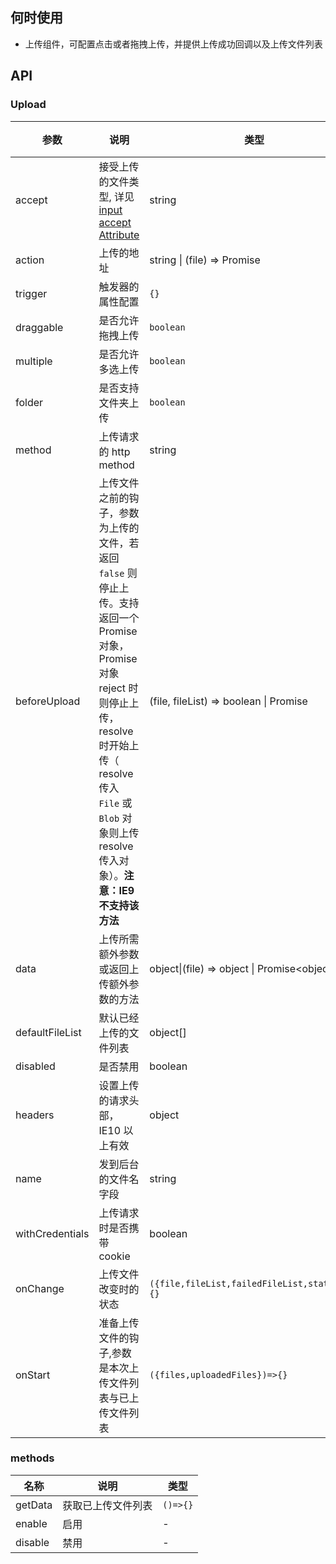 ## 何时使用

- 上传组件，可配置点击或者拖拽上传，并提供上传成功回调以及上传文件列表

## API

### Upload

| 参数 | 说明 | 类型 | 默认值 | 注释 |
| --- | --- | --- | --- | --- |
| accept | 接受上传的文件类型, 详见 [input accept Attribute](https://developer.mozilla.org/en-US/docs/Web/HTML/Element/input/file#accept) | string | - |  |
| action | 上传的地址 | string \| (file) => Promise | - |  |
| trigger | 触发器的属性配置 | `{}` | 上传按钮 |  |
| draggable | 是否允许拖拽上传 | `boolean` | false |  |
| multiple | 是否允许多选上传 | `boolean` | `false` |  |
| folder | 是否支持文件夹上传 | `boolean` | `false` |  |
| method | 上传请求的 http method | string | `post` |  |
| beforeUpload | 上传文件之前的钩子，参数为上传的文件，若返回 `false` 则停止上传。支持返回一个 Promise 对象，Promise 对象 reject 时则停止上传，resolve 时开始上传（ resolve 传入 `File` 或 `Blob` 对象则上传 resolve 传入对象）。**注意：IE9 不支持该方法** | (file, fileList) => boolean \| Promise | - |  |
| data | 上传所需额外参数或返回上传额外参数的方法 | object\|(file) => object \| Promise&lt;object> | - |  |
| defaultFileList | 默认已经上传的文件列表 | object\[] | - |  |
| disabled | 是否禁用 | boolean | false |  |
| headers | 设置上传的请求头部，IE10 以上有效 | object | - |  |
| name | 发到后台的文件名字段 | string | `file` |  |
| withCredentials | 上传请求时是否携带 cookie | boolean | false |  |
| onChange | 上传文件改变时的状态 | `({file,fileList,failedFileList,status})=>{}` | - |  |
| onStart | 准备上传文件的钩子,参数是本次上传文件列表与已上传文件列表 | `({files,uploadedFiles})=>{}` | - |  |

### methods

| 名称    | 说明               | 类型     |
| ------- | ------------------ | -------- |
| getData | 获取已上传文件列表 | `()=>{}` |
| enable  | 启用               | -        |
| disable | 禁用               | -        |
